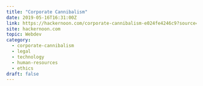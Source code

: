 ```yaml
---
title: "Corporate Cannibalism"
date: 2019-05-16T16:31:00Z
link: https://hackernoon.com/corporate-cannibalism-e024fe4246c9?source=rss----3a8144eabfe3---4&utm_medium=RSS&utm_source=hune
site: hackernoon.com
topic: Webdev
category:
  - corporate-cannibalism
  - legal
  - technology
  - human-resources
  - ethics
draft: false
---
```

